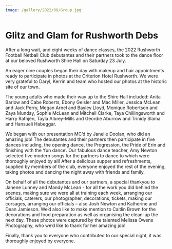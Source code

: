 ```yaml
---
image: /gallery/2022/08/Group.jpg
---
```

# Glitz and Glam for Rushworth Debs

After a long wait, and eight weeks of dance classes, the 2022 Rushworth Football Netball Club debutantes and their partners took to the dance floor at our beloved Rushworth Shire Hall on Saturday 23 July.  

An eager nine couples began their day with makeup and hair appointments ready to participate in photos at the Criterion Hotel Rushworth. We were very grateful to Daryl, Kerrin and team who hosted our photos at the historic site of our town.   

The young adults who made their way up to the Shire Hall included: Anita Barlow and Cabe Roberts, Ebony Geisler and Mac Miller, Jessica McLean and Jack Perry, Megan Arnel and Bayley Lloyd, Monique Robertson and Zaya Munday, Sophie McLean and Mitchell Clarke, Taya Chillingsworth and Harry Rathjen, Tayla Albrey-Mills and Geordie Aburrow and Trinidy Slama and Hansueli Habeggar.  

We began with our presentation MC’d by Janelle Doolan, who did an amazing job! The debutantes and their partners then participate in five dances including, the opening dance, the Progression, the Pride of Erin and finishing with the ‘fun dance’. Our fabulous dance teacher, Amy Newton selected five modern songs for the partners to dance to which were thoroughly enjoyed by all!  After a delicious supper and refreshments, supplied by members of the club, everyone enjoyed the rest of the evening, taking photos and dancing the night away with friends and family.  

On behalf of all the debutantes and our partners, a special thankyou to Janene Lunney and Mandy McLean - for all the work you did behind the scenes, making sure we were all at training each week, arranging our officials, caterers, our photographer, decorations, tickets, making our corsages, arranging our officials – also Josh Newton and Katherine and Dean Jamieson. We’d also like to make mention to Caitlin Brown for the decorations and food preparation as well as organising the clean-up the next day. These photos were captured by the talented Melissa Owens Photography, who we’d like to thank for her amazing job! 

Finally, thank you to everyone who contributed to our special night, it was thoroughly enjoyed by everyone. 

